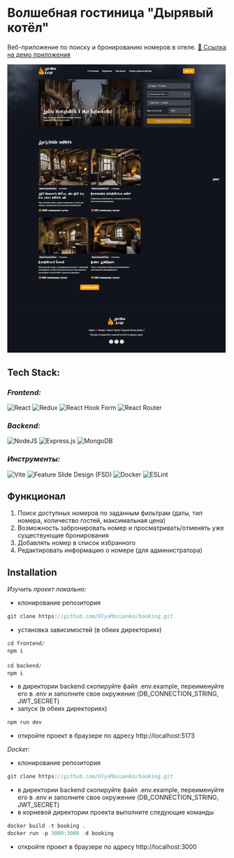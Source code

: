 # Волшебная гостиница "Дырявый котёл"

Веб-приложение по поиску и бронированию номеров в отеле.
[🔗 Ссылка на демо приложения](http://45.139.78.151/)

<img width="500" alt="image" src="/frontend/public/main-demo.webp">

## Tech Stack:

### _Frontend:_

![React](https://img.shields.io/badge/react-%2320232a.svg?style=for-the-badge&logo=react&logoColor=%2361DAFB) ![Redux](https://img.shields.io/badge/redux-%23593d88.svg?style=for-the-badge&logo=redux&logoColor=white) ![React Hook Form](https://img.shields.io/badge/React%20Hook%20Form-%23EC5990.svg?style=for-the-badge&logo=reacthookform&logoColor=white) ![React Router](https://img.shields.io/badge/React_Router-CA4245?style=for-the-badge&logo=react-router&logoColor=white)

### _Backend:_

![NodeJS](https://img.shields.io/badge/node.js-6DA55F?style=for-the-badge&logo=node.js&logoColor=white) ![Express.js](https://img.shields.io/badge/express.js-%23404d59.svg?style=for-the-badge&logo=express&logoColor=%2361DAFB) ![MongoDB](https://img.shields.io/badge/MongoDB-%234ea94b.svg?style=for-the-badge&logo=mongodb&logoColor=white)

### _Инструменты:_

![Vite](https://img.shields.io/badge/vite-%23646CFF.svg?style=for-the-badge&logo=vite&logoColor=white) ![Feature Slide Design (FSD)](https://img.shields.io/badge/-FSD-f4f4f4?style=for-the-badge&logo=FSD&logoColor=blue&color=blue) ![Docker](https://img.shields.io/badge/docker-%230db7ed.svg?style=for-the-badge&logo=docker&logoColor=white) ![ESLint](https://img.shields.io/badge/ESLint-4B3263?style=for-the-badge&logo=eslint&logoColor=white)

## Функционал

1. Поиск доступных номеров по заданным фильтрам (даты, тип номера, количество гостей, максимальная цена)
2. Возможность забронировать номер и просматривать/отменять уже существующие бронирования
3. Добавлять номер в список избранного
4. Редактировать информацию о номере (для администратора)

## Installation

_Изучить проект локально:_

-   клонирование репозитория

```js
git clone https://github.com/OlyaMosienko/booking.git
```

-   установка зависимостей (в обеих директориях)

```js
cd frontend/
npm i

cd backend/
npm i
```

-   в директории backend скопируйте файл .env.example, переименуйте его в .env и заполните свое окружение (DB_CONNECTION_STRING, JWT_SECRET)
-   запуск (в обеих директориях)

```js
npm run dev
```

-   откройте проект в браузере по адресу http://localhost:5173

_Docker:_

-   клонирование репозитория

```js
git clone https://github.com/OlyaMosienko/booking.git
```

-   в директории backend скопируйте файл .env.example, переименуйте его в .env и заполните свое окружение (DB_CONNECTION_STRING, JWT_SECRET)
-   в корневой директории проекта выполните следующие команды

```js
docker build -t booking .
docker run -p 3000:3000 -d booking
```

-   откройте проект в браузере по адресу http://localhost:3000
